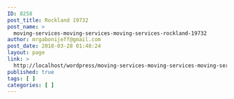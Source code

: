 ```yaml
---
ID: 8258
post_title: Rockland 19732
post_name: >
  moving-services-moving-services-moving-services-rockland-19732
author: mrgabonijeff@gmail.com
post_date: 2018-03-28 01:48:24
layout: page
link: >
  http://localhost/wordpress/moving-services-moving-services-moving-services-rockland-19732/
published: true
tags: [ ]
categories: [ ]
---
```

